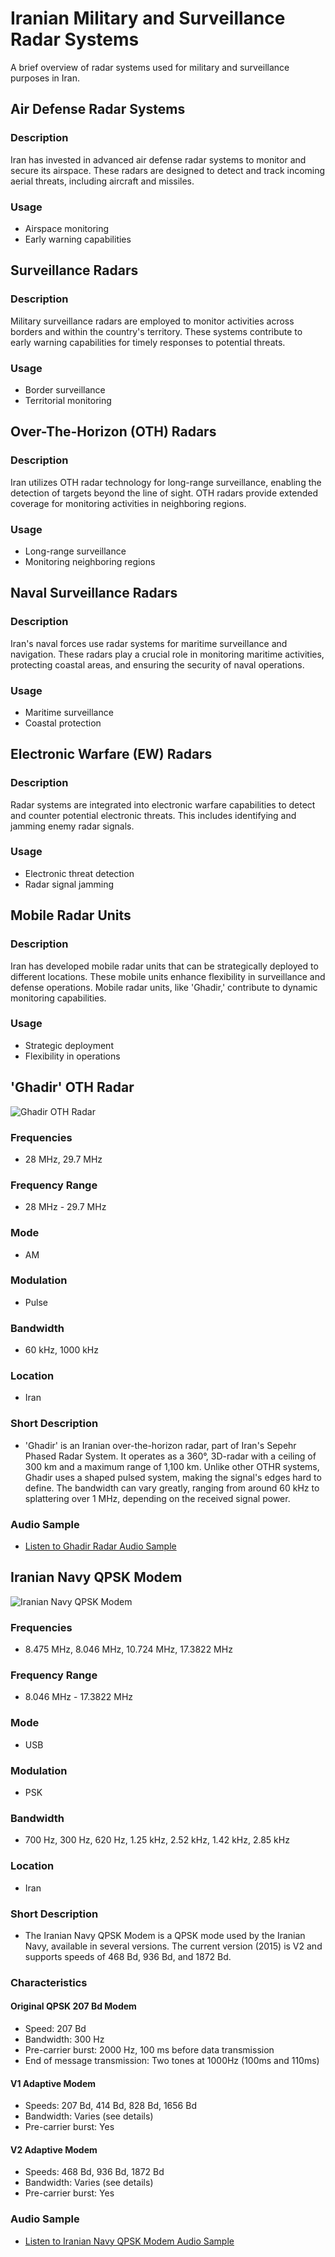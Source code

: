 # Iranian Military and Surveillance Radar Systems

A brief overview of radar systems used for military and surveillance purposes in Iran.

## Air Defense Radar Systems

### Description
Iran has invested in advanced air defense radar systems to monitor and secure its airspace. These radars are designed to detect and track incoming aerial threats, including aircraft and missiles.

### Usage
- Airspace monitoring
- Early warning capabilities

## Surveillance Radars

### Description
Military surveillance radars are employed to monitor activities across borders and within the country's territory. These systems contribute to early warning capabilities for timely responses to potential threats.

### Usage
- Border surveillance
- Territorial monitoring

## Over-The-Horizon (OTH) Radars

### Description
Iran utilizes OTH radar technology for long-range surveillance, enabling the detection of targets beyond the line of sight. OTH radars provide extended coverage for monitoring activities in neighboring regions.

### Usage
- Long-range surveillance
- Monitoring neighboring regions

## Naval Surveillance Radars

### Description
Iran's naval forces use radar systems for maritime surveillance and navigation. These radars play a crucial role in monitoring maritime activities, protecting coastal areas, and ensuring the security of naval operations.

### Usage
- Maritime surveillance
- Coastal protection

## Electronic Warfare (EW) Radars

### Description
Radar systems are integrated into electronic warfare capabilities to detect and counter potential electronic threats. This includes identifying and jamming enemy radar signals.

### Usage
- Electronic threat detection
- Radar signal jamming

## Mobile Radar Units

### Description
Iran has developed mobile radar units that can be strategically deployed to different locations. These mobile units enhance flexibility in surveillance and defense operations. Mobile radar units, like 'Ghadir,' contribute to dynamic monitoring capabilities.

### Usage
- Strategic deployment
- Flexibility in operations

## 'Ghadir' OTH Radar

![Ghadir OTH Radar](https://github.com/xxRON-js/Iranian-Surveillance/blob/main/image/oth.png)

### Frequencies
- 28 MHz, 29.7 MHz

### Frequency Range
- 28 MHz - 29.7 MHz

### Mode
- AM

### Modulation
- Pulse

### Bandwidth
- 60 kHz, 1000 kHz

### Location
- Iran

### Short Description
- 'Ghadir' is an Iranian over-the-horizon radar, part of Iran's Sepehr Phased Radar System. It operates as a 360°, 3D-radar with a ceiling of 300 km and a maximum range of 1,100 km. Unlike other OTHR systems, Ghadir uses a shaped pulsed system, making the signal's edges hard to define. The bandwidth can vary greatly, ranging from around 60 kHz to splattering over 1 MHz, depending on the received signal power.

### Audio Sample
- [Listen to Ghadir Radar Audio Sample](https://github.com/xxRON-js/Iranian-Surveillance/blob/main/audio/Ghadir.mp3)

## Iranian Navy QPSK Modem

![Iranian Navy QPSK Modem](https://github.com/xxRON-js/Iranian-Surveillance/blob/main/image/gomodem.jpg)

### Frequencies
- 8.475 MHz, 8.046 MHz, 10.724 MHz, 17.3822 MHz

### Frequency Range
- 8.046 MHz - 17.3822 MHz

### Mode
- USB

### Modulation
- PSK

### Bandwidth
- 700 Hz, 300 Hz, 620 Hz, 1.25 kHz, 2.52 kHz, 1.42 kHz, 2.85 kHz

### Location
- Iran

### Short Description
- The Iranian Navy QPSK Modem is a QPSK mode used by the Iranian Navy, available in several versions. The current version (2015) is V2 and supports speeds of 468 Bd, 936 Bd, and 1872 Bd.

### Characteristics

#### Original QPSK 207 Bd Modem

- Speed: 207 Bd
- Bandwidth: 300 Hz
- Pre-carrier burst: 2000 Hz, 100 ms before data transmission
- End of message transmission: Two tones at 1000Hz (100ms and 110ms)

#### V1 Adaptive Modem

- Speeds: 207 Bd, 414 Bd, 828 Bd, 1656 Bd
- Bandwidth: Varies (see details)
- Pre-carrier burst: Yes

#### V2 Adaptive Modem

- Speeds: 468 Bd, 936 Bd, 1872 Bd
- Bandwidth: Varies (see details)
- Pre-carrier burst: Yes

### Audio Sample
- [Listen to Iranian Navy QPSK Modem Audio Sample](https://github.com/xxRON-js/Iranian-Surveillance/blob/main/audio/modemgo2.mp3)

<!-- Add more sections as needed -->
